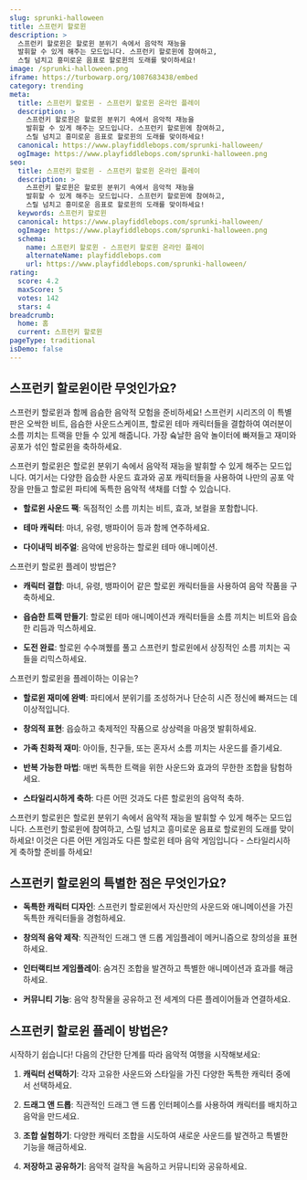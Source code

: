 ```yaml
---
slug: sprunki-halloween
title: 스프런키 할로윈
description: >
  스프런키 할로윈은 할로윈 분위기 속에서 음악적 재능을 
  발휘할 수 있게 해주는 모드입니다. 스프런키 할로윈에 참여하고, 
  스릴 넘치고 흥미로운 음표로 할로윈의 도래를 맞이하세요!
image: /sprunki-halloween.png
iframe: https://turbowarp.org/1087683438/embed
category: trending
meta:
  title: 스프런키 할로윈 - 스프런키 할로윈 온라인 플레이
  description: >
    스프런키 할로윈은 할로윈 분위기 속에서 음악적 재능을 
    발휘할 수 있게 해주는 모드입니다. 스프런키 할로윈에 참여하고, 
    스릴 넘치고 흥미로운 음표로 할로윈의 도래를 맞이하세요!
  canonical: https://www.playfiddlebops.com/sprunki-halloween/
  ogImage: https://www.playfiddlebops.com/sprunki-halloween.png
seo:
  title: 스프런키 할로윈 - 스프런키 할로윈 온라인 플레이
  description: >
    스프런키 할로윈은 할로윈 분위기 속에서 음악적 재능을 
    발휘할 수 있게 해주는 모드입니다. 스프런키 할로윈에 참여하고, 
    스릴 넘치고 흥미로운 음표로 할로윈의 도래를 맞이하세요!
  keywords: 스프런키 할로윈
  canonical: https://www.playfiddlebops.com/sprunki-halloween/
  ogImage: https://www.playfiddlebops.com/sprunki-halloween.png
  schema:
    name: 스프런키 할로윈 - 스프런키 할로윈 온라인 플레이
    alternateName: playfiddlebops.com
    url: https://www.playfiddlebops.com/sprunki-halloween/
rating:
  score: 4.2
  maxScore: 5
  votes: 142
  stars: 4
breadcrumb:
  home: 홈
  current: 스프런키 할로윈
pageType: traditional
isDemo: false
---
```


## 스프런키 할로윈이란 무엇인가요?

스프런키 할로윈과 함께 읍슴한 음악적 모험을 준비하세요! 스프런키 시리즈의 이 특별판은 오싹한 비트, 읍슴한 사운드스케이프, 할로윈 테마 캐릭터들을 결합하여 여러분이 소름 끼치는 트랙을 만들 수 있게 해줍니다. 가장 슠날한 음악 놀이터에 빠져들고 재미와 공포가 섞인 할로윈을 축하하세요.

스프런키 할로윈은 할로윈 분위기 속에서 음악적 재능을 발휘할 수 있게 해주는 모드입니다. 여기서는 다양한 읍슸한 사운드 효과와 공포 캐릭터들을 사용하여 나만의 공포 악장을 만들고 할로윈 파티에 독특한 음악적 색채를 더할 수 있습니다.

- **할로윈 사운드 팩**: 독점적인 소름 끼치는 비트, 효과, 보컬을 포함합니다.

- **테마 캐릭터**: 마녀, 유령, 뱅파이어 등과 함께 연주하세요.

- **다이내믹 비주얼**: 음악에 반응하는 할로윈 테마 애니메이션.

스프런키 할로윈 플레이 방법은?

- **캐릭터 결합**: 마녀, 유령, 뱅파이어 같은 할로윈 캐릭터들을 사용하여 음악 작품을 구축하세요.

- **읍슴한 트랙 만들기**: 할로윈 테마 애니메이션과 캐릭터들을 소름 끼치는 비트와 읍슸한 리듬과 믹스하세요.

- **도전 완료**: 할로윈 수수껴퀬를 풀고 스프런키 할로윈에서 상징적인 소름 끼치는 곡들을 리믹스하세요.

스프런키 할로윈을 플레이하는 이유는?

- **할로윈 재미에 완벽**: 파티에서 분위기를 조성하거나 단순히 시즌 정신에 빠져드는 데 이상적입니다.

- **창의적 표현**: 읍슸하고 축제적인 작품으로 상상력을 마음껏 발휘하세요.

- **가족 친화적 재미**: 아이들, 친구들, 또는 혼자서 소름 끼치는 사운드를 즐기세요.

- **반복 가능한 마법**: 매번 독특한 트랙을 위한 사운드와 효과의 무한한 조합을 탐험하세요.

- **스타일리시하게 축하**: 다른 어떤 것과도 다른 할로윈의 음악적 축하.

스프런키 할로윈은 할로윈 분위기 속에서 음악적 재능을 발휘할 수 있게 해주는 모드입니다. 스프런키 할로윈에 참여하고, 스릴 넘치고 흥미로운 음표로 할로윈의 도래를 맞이하세요! 이것은 다른 어떤 게임과도 다른 할로윈 테마 음악 게임입니다 - 스타일리시하게 축하할 준비를 하세요!

## 스프런키 할로윈의 특별한 점은 무엇인가요?

- **독특한 캐릭터 디자인**: 스프런키 할로윈에서 자신만의 사운드와 애니메이션을 가진 독특한 캐릭터들을 경험하세요.

- **창의적 음악 제작**: 직관적인 드래그 앤 드롭 게임플레이 메커니즘으로 창의성을 표현하세요.

- **인터랙티브 게임플레이**: 숨겨진 조합을 발견하고 특별한 애니메이션과 효과를 해금하세요.

- **커뮤니티 기능**: 음악 창작물을 공유하고 전 세계의 다른 플레이어들과 연결하세요.

## 스프런키 할로윈 플레이 방법은?

시작하기 쉽습니다! 다음의 간단한 단계를 따라 음악적 여행을 시작해보세요:

1. **캐릭터 선택하기**: 각자 고유한 사운드와 스타일을 가진 다양한 독특한 캐릭터 중에서 선택하세요.

1. **드래그 앤 드롭**: 직관적인 드래그 앤 드롭 인터페이스를 사용하여 캐릭터를 배치하고 음악을 만드세요.

1. **조합 실험하기**: 다양한 캐릭터 조합을 시도하여 새로운 사운드를 발견하고 특별한 기능을 해금하세요.

1. **저장하고 공유하기**: 음악적 걸작을 녹음하고 커뮤니티와 공유하세요.